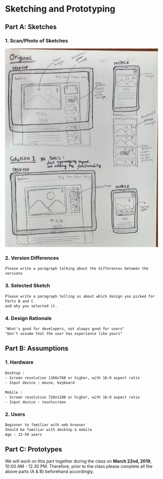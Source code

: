 # Sketching and Prototyping

## Part A: Sketches

### 1. Scan/Photo of Sketches
![Sketsa 1](img/img1-resize.jpg)

### 2. Version Differences
```
Please write a paragraph talking about the differences between the versions
```

### 3. Selected Sketch
```
Please write a paragraph telling us about which design you picked for Parts B and C 
and why you selected it.
```

### 4. Design Rationale
```
"What's good for developers, not always good for users"
"Don't assume that the user has experience like yours"
```

## Part B: Assumptions
### 1. Hardware
```
Desktop :
- Screen resolution 1366x768 or higher, with 16:9 aspect ratio
- Input device : mouse, keyboard

Mobile :
- Screen resolution 720x1280 or higher, with 16:9 aspect ratio
- Input device : touchscreen
```
### 2. Users
```
Beginner to familiar with web browser
Should be familiar with desktop & mobile
Age : 12-50 years
```

## Part C: Prototypes
We will work on this part together during the class on **March 22nd, 2019**, 10:00 AM - 12.30 PM. Therefore, prior to the class please complete all the above parts (A & B) beforehand accordingly.
